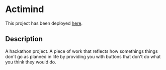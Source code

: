 # Actimind

This project has been deployed [here](https://xren935.github.io/mchacks8/).

## Description

A hackathon project. A piece of work that reflects how somethings things don't go as planned in life by providing you with buttons that don't do what you think they would do.
